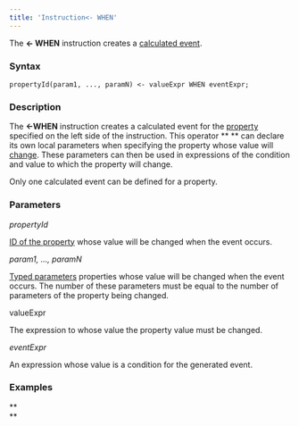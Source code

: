 ```yaml
---
title: 'Instruction<- WHEN'
---
```


The **<- WHEN** instruction creates a [calculated event](Calculated_events.md).

### Syntax

    propertyId(param1, ..., paramN) <- valueExpr WHEN eventExpr;

### Description

The **<-WHEN** instruction creates a calculated event for the [property](Data_properties_DATA.md) specified on the left side of the instruction. This operator ** ** can declare its own local parameters when specifying the property whose value will [change](Property_change_CHANGE.md). These parameters can then be used in expressions of the condition and value to which the property will change.

Only one calculated event can be defined for a property. 

### Parameters

*propertyId*

[ID of the property](IDs.md#propertyid-broken) whose value will be changed when the event occurs.

*param1, ..., paramN*

[Typed parameters](IDs.md#paramid-broken) properties whose value will be changed when the event occurs. The number of these parameters must be equal to the number of parameters of the property being changed.

valueExpr

The expression to whose value the property value must be changed.

*eventExpr*

An expression whose value is a condition for the generated event.

### Examples



**  
**
